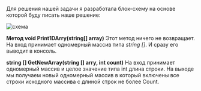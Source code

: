 Для решения нашей задачи я разработала блок-схему на основе которой буду писать наше решение:

![схема](./img/dz1.png)


**Метод void Print1DArry(string[] array)** Этот метод ничего не возвращает. На вход принимает одномерный массив типа *string []*. И сразу его выводит в консоль.

**string [] GetNewArray(string [] arry, int count)** На вход принимает одномерный массив и целое значение типа int длина строки. 
На выходе мы получаем новый одномерный массив в который включены все строки исходного массива с длиной строк не более Count.

